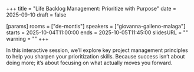 +++
title = "Life Backlog Management: Prioritize with Purpose"
date = 2025-09-10
draft = false

[params]
rooms = ["de-montis"]
speakers = ["giovanna-galleno-malaga"]
starts = 2025-10-04T11:00:00
ends = 2025-10-05T11:45:00
slidesURL = ""
warning = ""
+++

In this interactive session, we’ll explore key project management principles to help you sharpen your prioritization skills. Because success isn’t about doing more; it’s about focusing on what actually moves you forward.
